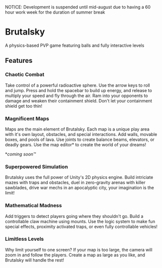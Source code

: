 NOTICE: Development is suspended until mid-august due to having a 60 hour work week for the duration of summer break


# Brutalsky

A physics-based PVP game featuring balls and fully interactive levels


## Features

### Chaotic Combat
Take control of a powerful radioactive sphere. Use the arrow keys to roll and jump. Press and hold the spacebar to build up energy, and release to multiply your speed and fly through the air. Ram into your opponents to damage and weaken their containment shield. Don't let your containment shield get too thin!

### Magnificent Maps
Maps are the main element of Brutalsky. Each map is a unique play area with it's own layout, obstacles, and special interactions. Add walls, movable boxes, and pools of lava. Use joints to create balance beams, elevators, or deadly gears. Use the map editor* to create the world of your dreams!

**coming soon™*

### Superpowered Simulation
Brutalsky uses the full power of Unity's 2D physics engine. Build intriciate mazes with traps and obstacles, duel in zero-gravity arenas with killer sawblades, drive war mechs in an apocalyptic city, your imagination is the limit!

### Mathematical Madness
Add triggers to detect players going where they shouldn't go. Build a controllable claw machine using mounts. Use the logic system to make fun special effects, proximity activated traps, or even fully controllable vehicles!

### Limitless Levels
Why limit yourself to one screen? If your map is too large, the camera will zoom in and follow the players. Create a map as large as you like, and Brutalsky will handle the rest!
